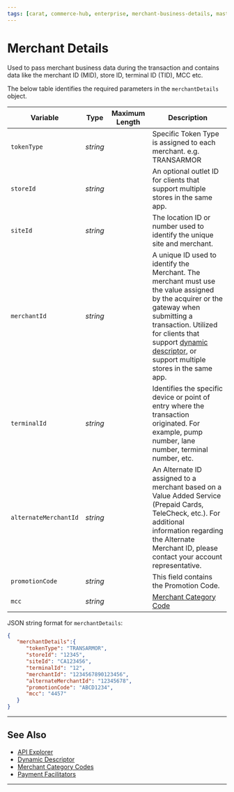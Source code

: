 ```yaml
---
tags: [carat, commerce-hub, enterprise, merchant-business-details, master-data]
---
```


# Merchant Details

Used to pass merchant business data during the transaction and contains data like the merchant ID (MID), store ID, terminal ID (TID), MCC etc.

<!--
type: tab
title: merchantDetails
-->

The below table identifies the required parameters in the `merchantDetails` object.

| Variable | Type | Maximum Length | Description |
| -------- | -- |------------| ------------------ |
| `tokenType` | *string* |  | Specific Token Type is assigned to each merchant. e.g. TRANSARMOR |
| `storeId` | *string* |  | An optional outlet ID for clients that support multiple stores in the same app. |
| `siteId` | *string* |  | The location ID or number used to identify the unique site and merchant. |
| `merchantId` | *string* |  | A unique ID used to identify the Merchant. The merchant must use the value assigned by the acquirer or the gateway when submitting a transaction. Utilized for clients that support [dynamic descriptor](?path=docs/Resources/Guides/Dynamic-Descriptor.md), or support multiple stores in the same app. |
| `terminalId` | *string* |  | Identifies the specific device or point of entry where the transaction originated. For example, pump number, lane number, terminal number, etc. |
| `alternateMerchantId` | *string* |  | An Alternate ID assigned to a merchant based on a Value Added Service (Prepaid Cards, TeleCheck, etc.). For additional information regarding the Alternate Merchant ID, please contact your account representative. |
| `promotionCode` | *string* |  | This field contains the Promotion Code. |
| `mcc` | *string* |  | [Merchant Category Code](?path=docs/Resources/Master-Data/Merchant-Category-Code.md) |

<!--
type: tab
title: JSON Example
-->

JSON string format for `merchantDetails`:

```json
{
   "merchantDetails":{
      "tokenType": "TRANSARMOR",
      "storeId": "12345",
      "siteId": "CA123456",
      "terminalId": "12",
      "merchantId": "1234567890123456",
      "alternateMerchantId": "12345678",
      "promotionCode": "ABCD1234",
      "mcc": "4457"
   }
}
```
<!--type: tab-end -->

---

## See Also

- [API Explorer](../api/?type=post&path=/payments/v1/charges)
- [Dynamic Descriptor](?path=docs/Resources/Guides/Dynamic-Descriptor.md)
- [Merchant Category Codes](?path=docs/Resources/Master-Data/Merchant-Category-Code.md)
- [Payment Facilitators](?path=docs/Resources/Guides/Industry-Verticals/Payment-Faciliator.md)

---